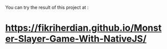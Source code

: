 You can try the result of this project at : 
# https://fikriherdian.github.io/Monster-Slayer-Game-With-NativeJS/

